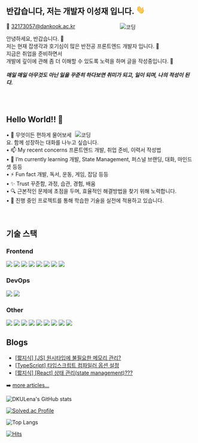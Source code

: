 ## 반갑습니다, 저는 개발자 이성재 입니다. <img src="https://raw.githubusercontent.com/ABSphreak/ABSphreak/master/gifs/Hi.gif" width="24"/>


<img align="right" alt="코딩" width="200" src="https://github.githubassets.com/images/mona-whisper.gif" width="200" /> 

📧 32173057@dankook.ac.kr

안녕하세요, 반갑습니다. 🤗<br />저는 현재 잡생각과 호기심이 많은 반전공 프론트엔드 개발자 입니다. 🚀<br />지금은 취업을 준비하면서 <br /> 개발에 깊이에 관해 좀 더 이해할 수 있도록 노력을 하며 글을 작성중입니다. 🤝<br /><br /><i><strong>매일 매일 아무것도 아닌 일을 꾸준히 하다보면 취미가 되고, 일이 되며, 나의 적성이 된다.</strong></i><br /> 

<br />
<br />


## Hello World!! 🤔


  <img align="right" alt="코딩" width="320" src="https://images.squarespace-cdn.com/content/v1/5769fc401b631bab1addb2ab/1541580611624-TE64QGKRJG8SWAIUS7NS/ke17ZwdGBToddI8pDm48kPoswlzjSVMM-SxOp7CV59BZw-zPPgdn4jUwVcJE1ZvWQUxwkmyExglNqGp0IvTJZamWLI2zvYWH8K3-s_4yszcp2ryTI0HqTOaaUohrI8PI6FXy8c9PWtBlqAVlUS5izpdcIXDZqDYvprRqZ29Pw0o/coding-freak.gif" />



• 💬 무엇이든 편하게 물어보세요. 함께 성장하는 대화를 나누고 싶습니다.  
• 📫 My recent concerns 프론트엔드 개발, 취업 준비, 이력서 작성법  
• 🌱 I’m currently learning 개발, State Management, 퍼스널 브랜딩, 대화, 마인드 셋 등등  
• ⚡ Fun fact 개발, 독서, 운동, 게임, 잡담 등등  
• ✨ Trust 꾸준함, 과정, 습관, 경험, 배움  
• 🔍 근본적인 문제에 초점을 두며, 효율적인 해결방법을 찾기 위해 노력합니다.  
• 🚀 진행 중인 프로젝트를 통해 학습한 기술을 실전에 적용하고 있습니다.  
<br />
<br />


## 기술 스택

### Frontend

<img src="https://img.shields.io/badge/React-61DAFB?style=for-the-badge&logo=react&logoColor=white" height="30" /> <img src="https://img.shields.io/badge/TypeScript-3178C6?style=for-the-badge&logo=typescript&logoColor=white" height="30" /> <img src="https://img.shields.io/badge/JavaScript-F7DF1E?style=for-the-badge&logo=javascript&logoColor=white" height="30" /> <img src="https://img.shields.io/badge/Redux-764ABC?style=for-the-badge&logo=redux&logoColor=white" height="30" /> <img src="https://img.shields.io/badge/HTML5-E34F26?style=for-the-badge&logo=html5&logoColor=white" height="30" /> <img src="https://img.shields.io/badge/CSS3-1572B6?style=for-the-badge&logo=css3&logoColor=white" height="30" /> <img src="https://img.shields.io/badge/Sass-CC6699?style=for-the-badge&logo=sass&logoColor=white" height="30" /> <img src="https://img.shields.io/badge/Tailwind CSS-06B6D4?style=flat-square&logo=Tailwind CSS&logoColor=white" height="30"/>

### DevOps

<img src="https://img.shields.io/badge/Vercel-000000?style=for-the-badge&logo=vercel&logoColor=white" height="30" /> <img src="https://img.shields.io/badge/Netlify-00C7B7?style=for-the-badge&logo=netlify&logoColor=white" height="30" /> 

### Other

<img src="https://img.shields.io/badge/Git-F05032?style=for-the-badge&logo=git&logoColor=white" height="30" /> <img src="https://img.shields.io/badge/GitHub-181717?style=for-the-badge&logo=github&logoColor=white" height="30" /> <img src="https://img.shields.io/badge/Yarn-2C8EBB?style=for-the-badge&logo=yarn&logoColor=white" height="30" /> <img src="https://img.shields.io/badge/npm-CB3837?style=for-the-badge&logo=npm&logoColor=white" height="30" /> <img src="https://img.shields.io/badge/Jira-0052CC?style=for-the-badge&logo=jira&logoColor=white" height="30" /> <img src="https://img.shields.io/badge/Slack-4A154B?style=for-the-badge&logo=slack&logoColor=white" height="30" /> <img src="https://img.shields.io/badge/Figma-F24E1E?style=for-the-badge&logo=figma&logoColor=white" height="30" /> <img src="https://img.shields.io/badge/Notion-000000?style=for-the-badge&logo=notion&logoColor=white" height="30" /> <img src="https://img.shields.io/badge/Confluence-0052CC?style=for-the-badge&logo=confluence&logoColor=white" height="30" /> 



## Blogs

<!-- BLOG-POST-LIST:START -->
- [[짧지식] [JS] 원시타입에 불필요한 메모리 관리?](https://velog.io/@medioloper/%EC%A7%A7%EC%A7%80%EC%8B%9D-JS-%EC%9B%90%EC%8B%9C%ED%83%80%EC%9E%85%EC%97%90-%EB%B6%88%ED%95%84%EC%9A%94%ED%95%9C-%EB%A9%94%EB%AA%A8%EB%A6%AC-%EA%B4%80%EB%A6%AC) 
- [[TypeScript] 타입스크립트 컴파일러 옵션 설정](https://velog.io/@medioloper/TypeScript-%ED%83%80%EC%9E%85%EC%8A%A4%ED%81%AC%EB%A6%BD%ED%8A%B8-%EC%BB%B4%ED%8C%8C%EC%9D%BC%EB%9F%AC-%EC%98%B5%EC%85%98-%EC%84%A4%EC%A0%95) 
- [[짧지식] [React] 상태 관리(state management)???](https://velog.io/@medioloper/React-%EC%A7%A7%EC%A7%80%EC%8B%9D-%EC%83%81%ED%83%9C-%EA%B4%80%EB%A6%ACstate-management) 
<!-- BLOG-POST-LIST:END -->

➡️ [more articles...](https://velog.io/@medioloper/posts)

![DKULena's GitHub stats](https://github-readme-stats.vercel.app/api?username=DKULena&show_icons=true&theme=dark)

[![Solved.ac Profile](http://mazassumnida.wtf/api/generate_badge?boj=medioloper)](https://solved.ac/medioloper)

![Top Langs](https://github-readme-stats.vercel.app/api/top-langs/?username=DKULena&layout=compact&theme=onedark)

[![Hits](https://hits.seeyoufarm.com/api/count/incr/badge.svg?url=https%3A%2F%2Fgithub.com%2FDKULena&count_bg=%2379C83D&title_bg=%23555555&icon=&icon_color=%23E7E7E7&title=hits&edge_flat=false)](https://hits.seeyoufarm.com)


<!--
**DKULena/DKULena** is a ✨ _special_ ✨ repository because its `README.md` (this file) appears on your GitHub profile.

Here are some ideas to get you started:

- 🔭 I’m currently working on ...
- 🌱 I’m currently learning ...
- 👯 I’m looking to collaborate on ...
- 🤔 I’m looking for help with ...
- 💬 Ask me about ...
- 📫 How to reach me: ...
- 😄 Pronouns: ...
- ⚡ Fun fact: ...
-->
